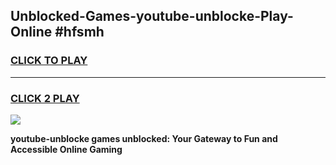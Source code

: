 
## Unblocked-Games-youtube-unblocke-Play-Online #hfsmh
<h3>
<a href="https://news.freeplayer.one?title=youtube-unblocke&ref=3">CLICK TO PLAY</a></h3>
<hr>

<h3>
<a href="https://news.freeplayer.one?title=youtube-unblocke&ref=3">CLICK 2 PLAY</a>
  
</h3>

<a href="https://news.freeplayer.one?title=youtube-unblocke&ref=3"><img src="https://clearcache.store/games.png"></a>


**youtube-unblocke games unblocked: Your Gateway to Fun and Accessible Online Gaming**
